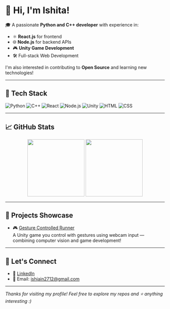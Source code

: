 # 👋 Hi, I'm Ishita!

🎓 A passionate **Python and C++ developer** with experience in:
- ⚛️ **React.js** for frontend
- 🌐 **Node.js** for backend APIs
- 🎮 **Unity Game Development**
- 🛠️ Full-stack Web Development

I'm also interested in contributing to **Open Source** and learning new technologies!

---

## 🚀 Tech Stack

![Python](https://img.shields.io/badge/-Python-3776AB?logo=python&logoColor=white&style=flat)
![C++](https://img.shields.io/badge/-C++-00599C?logo=c%2b%2b&logoColor=white&style=flat)
![React](https://img.shields.io/badge/-React-61DAFB?logo=react&logoColor=black&style=flat)
![Node.js](https://img.shields.io/badge/-Node.js-339933?logo=nodedotjs&logoColor=white&style=flat)
![Unity](https://img.shields.io/badge/-Unity-000000?logo=unity&logoColor=white&style=flat)
![HTML](https://img.shields.io/badge/-HTML5-E34F26?logo=html5&logoColor=white&style=flat)
![CSS](https://img.shields.io/badge/-CSS3-1572B6?logo=css3&logoColor=white&style=flat)

---

## 📈 GitHub Stats

<p align="center">
  <img src="https://github-readme-stats.vercel.app/api?username=IsJn-227&show_icons=true&theme=radical" height="180"/>
  <img src="https://github-readme-stats.vercel.app/api/top-langs/?username=IsJn-227&layout=compact&theme=radical" height="180"/>
</p>

---

## 🌟 Projects Showcase

- 🎮 [Gesture Controlled Runner](https://github.com/IsJn-227/Gesture_Controlled_Runner)  
  A Unity game you control with gestures using webcam input — combining computer vision and game development!

---

## 🤝 Let's Connect

- 💼 [LinkedIn](https://www.linkedin.com/in/ishita-jain-247isjn/)
- 📧 Email: ishjain2712@gmail.com

---

_Thanks for visiting my profile! Feel free to explore my repos and ⭐ anything interesting :)_
